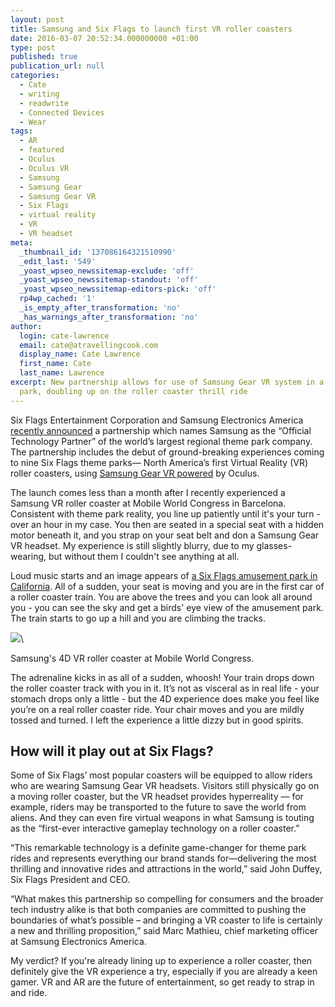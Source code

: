 ```yaml
---
layout: post
title: Samsung and Six Flags to launch first VR roller coasters
date: 2016-03-07 20:52:34.000000000 +01:00
type: post
published: true
publication_url: null
categories:
  - Cate
  - writing
  - readwrite
  - Connected Devices
  - Wear
tags:
  - AR
  - featured
  - Oculus
  - Oculus VR
  - Samsung
  - Samsung Gear
  - Samsung Gear VR
  - Six Flags
  - virtual reality
  - VR
  - VR headset
meta:
  _thumbnail_id: '137086164321510990'
  _edit_last: '549'
  _yoast_wpseo_newssitemap-exclude: 'off'
  _yoast_wpseo_newssitemap-standout: 'off'
  _yoast_wpseo_newssitemap-editors-pick: 'off'
  rp4wp_cached: '1'
  _is_empty_after_transformation: 'no'
  _has_warnings_after_transformation: 'no'
author:
  login: cate-lawrence
  email: cate@atravellingcook.com
  display_name: Cate Lawrence
  first_name: Cate
  last_name: Lawrence
excerpt: New partnership allows for use of Samsung Gear VR system in a real theme
  park, doubling up on the roller coaster thrill ride
---
```

Six Flags Entertainment Corporation and Samsung Electronics America
[recently
announced](https://news.samsung.com/global/six-flags-and-samsung-partner-to-launch-first-virtual-reality-roller-coasters-in-north-america)
a partnership which names Samsung as the “Official Technology Partner”
of the world’s largest regional theme park company. The partnership
includes the debut of ground-breaking experiences coming to nine Six
Flags theme parks— North America’s first Virtual Reality (VR) roller
coasters, using [Samsung Gear VR
powered](http://www.samsung.com/global/galaxy/wearables/gear-vr/) by
Oculus.

The launch comes less than a month after I recently experienced a
Samsung VR roller coaster at Mobile World Congress in Barcelona.
Consistent with theme park reality, you line up patiently until it's
your turn - over an hour in my case. You then are seated in a special
seat with a hidden motor beneath it, and you strap on your seat belt and
don a Samsung Gear VR headset. My experience is still slightly blurry,
due to my glasses-wearing, but without them I couldn't see anything at
all. 

Loud music starts and an image appears of [a Six Flags amusement park in
California](https://youtu.be/Df4V0I3oEGs). All of a sudden, your seat is
moving and you are in the first car of a roller coaster train. You are
above the trees and you can look all around you - you can see the sky
and get a birds' eye view of the amusement park. The train starts to go
up a hill and you are climbing the tracks.

![](rw-import/MTM3MDg1ODY4NTA1NTcyOTQ3.jpg)\

Samsung's 4D VR roller coaster at Mobile World Congress.

The adrenaline kicks in as all of a sudden, whoosh! Your train drops
down the roller coaster track with you in it. It’s not as visceral as in
real life - your stomach drops only a little - but the 4D experience
does make you feel like you’re on a real roller coaster ride. Your chair
moves and you are mildly tossed and turned. I left the experience a
little dizzy but in good spirits. 

**How will it play out at Six Flags?**
--------------------------------------

Some of Six Flags’ most popular coasters will be equipped to allow
riders who are wearing Samsung Gear VR headsets. Visitors still
physically go on a moving roller coaster, but the VR headset provides
hyperreality — for example, riders may be transported to the future to
save the world from aliens. And they can even fire virtual weapons in
what Samsung is touting as the “first-ever interactive gameplay
technology on a roller coaster.”

“This remarkable technology is a definite game-changer for theme park
rides and represents everything our brand stands for—delivering the most
thrilling and innovative rides and attractions in the world,” said John
Duffey, Six Flags President and CEO. 

“What makes this partnership so compelling for consumers and the broader
tech industry alike is that both companies are committed to pushing the
boundaries of what’s possible – and bringing a VR coaster to life is
certainly a new and thrilling proposition,” said Marc Mathieu, chief
marketing officer at Samsung Electronics America.

My verdict? If you're already lining up to experience a roller coaster,
then definitely give the VR experience a try, especially if you are
already a keen gamer. VR and AR are the future of entertainment, so get
ready to strap in and ride.
